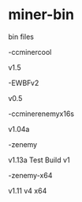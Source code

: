 # miner-bin
bin files


-ccminercool

v1.5

-EWBFv2

v0.5

-ccminerenemyx16s

v1.04a

-zenemy

v1.13a Test Build v1

-zenemy-x64

v1.11 v4 x64